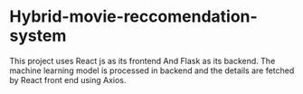 # Hybrid-movie-reccomendation-system

This project uses React js as its frontend And Flask as its backend. The machine learning model is processed in backend and the details are fetched by React front end using Axios.
